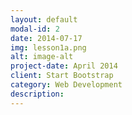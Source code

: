 ```yaml
---
layout: default
modal-id: 2
date: 2014-07-17
img: lesson1a.png
alt: image-alt
project-date: April 2014
client: Start Bootstrap
category: Web Development
description: 
---
```

